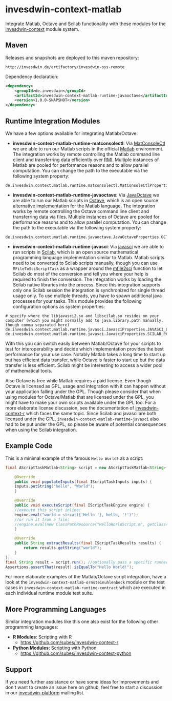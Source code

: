 # invesdwin-context-matlab
Integrate Matlab, Octave and Scilab functionality with these modules for the [invesdwin-context](https://github.com/subes/invesdwin-context) module system.

## Maven

Releases and snapshots are deployed to this maven repository:
```
http://invesdwin.de/artifactory/invesdwin-oss-remote
```

Dependency declaration:
```xml
<dependency>
	<groupId>de.invesdwin</groupId>
	<artifactId>invesdwin-context-matlab-runtime-javaoctave</artifactId>
	<version>1.0.0-SNAPSHOT</version>
</dependency>
```

## Runtime Integration Modules

We have a few options available for integrating Matlab/Octave:
- **invesdwin-context-matlab-runtime-matconsolectl**: Via [MatConsoleCtl](https://github.com/diffplug/matconsolectl) we are able to run our Matlab scripts in the official [Matlab](https://en.wikipedia.org/wiki/MATLAB) environment. The integration works by remote controlling the Matlab command line client and transferring data efficiently over [RMI](https://en.wikipedia.org/wiki/Java_remote_method_invocation). Multiple instances of Matlab are pooled for performance reasons and to allow parallel computation. You can change the path to the executable via the following system property:
```properties
de.invesdwin.context.matlab.runtime.matconsolectl.MatConsoleCtlProperties.MATLAB_COMMAND=matlab
```
- **invesdwin-context-matlab-runtime-javaoctave**: Via [JavaOctave](https://github.com/prateek/javaoctave) we are able to run our Matlab scripts in [Octave](https://www.gnu.org/software/octave/), which is an open source alternative implementation for the Matlab language. The integration works by remote controlling the Octave command line client and transferring data via files. Multiple instances of Octave are pooled for performance reasons and to allow parallel computation. You can change the path to the executable via the following system property:
```properties
de.invesdwin.context.matlab.runtime.javaoctave.JavaOctaveProperties.OCTAVE_COMMAND=octave
```
- **invesdwin-context-matlab-runtime-javasci**: Via [javasci](https://help.scilab.org/docs/6.0.0/en_US/javasci.html) we are able to run scripts in [Scilab](http://www.scilab.org/), which is an open source mathematical programming language implementation similar to Matlab. Matlab scripts need to be converted to Scilab scripts manually, though you can use `MFileToSciScriptTask` as a wrapper around the [mfile2sci](https://help.scilab.org/docs/6.0.0/en_US/mfile2sci.html) function to let Scilab do most of the conversion and tell you where your help is required to finish the conversion. The integration works by loading the Scilab native libraries into the process. Since this integration supports only one Scilab session the integration is synchronized for single thread usage only. To use mutliple threads, you have to spawn additional java processes for your tasks. This module provides the following configuration options as system properties:
```properties
# specify where the libjavasci2.so and libscilab.so resides on your computer (which you might normally add to java.library.path manually, though comma separated here)
de.invesdwin.context.matlab.runtime.javasci.JavasciProperties.JAVASCI_LIBRARY_PATHS=/usr/lib/jni/,/usr/lib/scilab/
de.invesdwin.context.matlab.runtime.javasci.JavasciProperties.SCILAB_PATH=/usr/share/scilab/
```

With this you can switch easily between Matlab/Octave for your scripts to test for interoperability and decide which implementation provides the best performance for your use case. Notably Matlab takes a long time to start up but has efficient data transfer, while Octave is faster to start up but the data transfer is less efficient. Scilab might be interesting to access a wider pool of mathematical tools.

Also Octave is free while Matlab requires a paid license. Even though Octave is licensed as GPL, usage and integration with it can happen without your application falling under the GPL. Though please consider that when using modules for Octave/Matlab that are licensed under the GPL, you might have to make your own scripts available under the GPL too. For a more elaborate license discussion, see the documentation of [invesdwin-context-r](https://github.com/subes/invesdwin-context-r) which faces the same topic. Since Scilab and javasci are both licensed under the GPL, `invesdwin-context-matlab-runtime-javasci` also had to be put under the GPL, so please be aware of potential consequences when using the Scilab integration.

## Example Code

This is a minimal example of the famous `Hello World!` as a script:

```java
final AScriptTaskMatlab<String> script = new AScriptTaskMatlab<String>() {

    @Override
    public void populateInputs(final IScriptTaskInputs inputs) {
	inputs.putString("hello", "World");
    }

    @Override
    public void executeScript(final IScriptTaskEngine engine) {
	//execute this script inline:
	engine.eval("world = strcat({'Hello '}, hello, '!')");
	//or run it from a file:
	//engine.eval(new ClassPathResource("HelloWorldScript.m", getClass()));
    }

    @Override
    public String extractResults(final IScriptTaskResults results) {
        return results.getString("world");
    }
};
final String result = script.run(); //optionally pass a specific runner as an argument here
Assertions.assertThat(result).isEqualTo("Hello World!");
```

For more elaborate examples of the Matlab/Octave script integration, have a look at the `invesdwin-context-matlab-ornsteinuhlenbeck` module or the test cases in `invesdwin-context-matlab-runtime-contract` which are executed in each individual runtime module test suite.

## More Programming Languages

Similar integration modules like this one also exist for the following other programming languages: 

- **R Modules**: Scripting with R
	- https://github.com/subes/invesdwin-context-r 
- **Python Modules**: Scripting with Python
	- https://github.com/subes/invesdwin-context-python

## Support

If you need further assistance or have some ideas for improvements and don't want to create an issue here on github, feel free to start a discussion in our [invesdwin-platform](https://groups.google.com/forum/#!forum/invesdwin-platform) mailing list.
